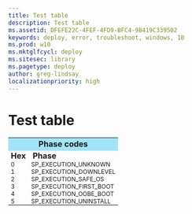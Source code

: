 ```yaml
---
title: Test table
description: Test table
ms.assetid: DFEFE22C-4FEF-4FD9-BFC4-9B419C339502
keywords: deploy, error, troubleshoot, windows, 10
ms.prod: w10
ms.mktglfcycl: deploy
ms.sitesec: library
ms.pagetype: deploy
author: greg-lindsay
localizationpriority: high
---
```


# Test table

<TABLE cellspacing=0 cellpadding=0>
<TR><TD colspan=2 align="center" valign="top" BGCOLOR="#a0e4fa"><B>Phase codes</B></TD>
<TR style='height:4pt'><TD style='padding:0in 4pt 0in 4pt;width:1pt'><b>Hex</b><TD style='padding:0in 5.4pt 0in 5.4pt;width:1pt'><span style='width:100px;padding:0in 1pt 0in 1pt;'><b>Phase</b>
<TR style='height:4pt'><TD style='padding:0in 4pt 0in 4pt;width:1pt'><span style='font-size:9.0pt'>0<TD style='padding:0in 4pt 0in 4pt;width:1pt'><span style='font-size:9.0pt'>SP_EXECUTION_UNKNOWN
<TR style='height:4pt'><TD style='padding:0in 4pt 0in 4pt;width:1pt'><span style='font-size:9.0pt'>1<TD style='padding:0in 4pt 0in 4pt;width:1pt'><span style='font-size:9.0pt'>SP_EXECUTION_DOWNLEVEL
<TR style='height:4pt'><TD style='padding:0in 4pt 0in 4pt;width:1pt'><span style='font-size:9.0pt'>2<TD style='padding:0in 4pt 0in 4pt;width:1pt'><span style='font-size:9.0pt'>SP_EXECUTION_SAFE_OS
<TR style='height:4pt'><TD style='padding:0in 4pt 0in 4pt;width:1pt'><span style='font-size:9.0pt'>3<TD style='padding:0in 4pt 0in 4pt;width:1pt'><span style='font-size:9.0pt'>SP_EXECUTION_FIRST_BOOT
<TR style='height:4pt'><TD style='padding:0in 4pt 0in 4pt;width:1pt'><span style='font-size:9.0pt'>4<TD style='padding:0in 4pt 0in 4pt;width:1pt'><span style='font-size:9.0pt'>SP_EXECUTION_OOBE_BOOT
<TR style='height:4pt'><TD style='padding:0in 4pt 0in 4pt;width:1pt'><span style='font-size:9.0pt'>5<TD style='padding:0in 4pt 0in 4pt;width:1pt'><span style='font-size:9.0pt'>SP_EXECUTION_UNINSTALL
</TABLE>